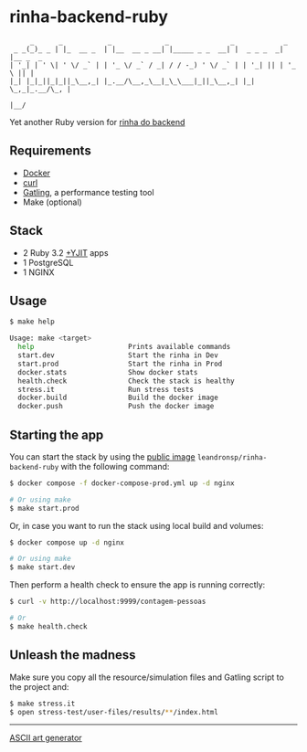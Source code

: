 # rinha-backend-ruby

```
     _      _           _             _               _            _         
 _ _(_)_ _ | |_  __ _  | |__  __ _ __| |_____ _ _  __| |  _ _ _  _| |__ _  _ 
| '_| | ' \| ' \/ _` | | '_ \/ _` / _| / / -_) ' \/ _` | | '_| || | '_ \ || |
|_| |_|_||_|_||_\__,_| |_.__/\__,_\__|_\_\___|_||_\__,_| |_|  \_,_|_.__/\_, |
                                                                        |__/ 
```

Yet another Ruby version for [rinha do backend](https://github.com/zanfranceschi/rinha-de-backend-2023-q3)

## Requirements

* [Docker](https://docs.docker.com/get-docker/)
* [curl](https://curl.se/download.html)
* [Gatling](https://gatling.io/open-source/), a performance testing tool
* Make (optional)

## Stack

* 2 Ruby 3.2 [+YJIT](https://shopify.engineering/ruby-yjit-is-production-ready) apps
* 1 PostgreSQL
* 1 NGINX

## Usage

```bash
$ make help

Usage: make <target>
  help                       Prints available commands
  start.dev                  Start the rinha in Dev
  start.prod                 Start the rinha in Prod
  docker.stats               Show docker stats
  health.check               Check the stack is healthy
  stress.it                  Run stress tests
  docker.build               Build the docker image
  docker.push                Push the docker image
```

## Starting the app

You can start the stack by using the [public image](https://hub.docker.com/r/leandronsp/rinha-backend-ruby) `leandronsp/rinha-backend-ruby` with the following command:

```bash
$ docker compose -f docker-compose-prod.yml up -d nginx

# Or using make
$ make start.prod
```

Or, in case you want to run the stack using local build and volumes:

```bash
$ docker compose up -d nginx

# Or using make
$ make start.dev
```

Then perform a health check to ensure the app is running correctly:

```bash
$ curl -v http://localhost:9999/contagem-pessoas

# Or 
$ make health.check
```

## Unleash the madness

Make sure you copy all the resource/simulation files and Gatling script to the project and:

```bash
$ make stress.it 
$ open stress-test/user-files/results/**/index.html
```

----

[ASCII art generator](http://www.network-science.de/ascii/)
